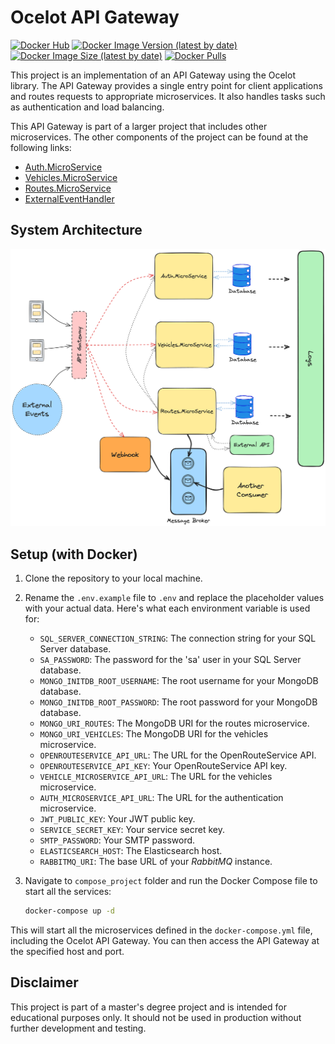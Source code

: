 # Ocelot API Gateway

[![Docker Hub](https://img.shields.io/badge/Docker%20Hub-OcelotApiGateway-blue)](https://hub.docker.com/r/duartefernandes/ocelot-api-gateway)
[![Docker Image Version (latest by date)](https://img.shields.io/docker/v/duartefernandes/ocelot-api-gateway?label=version)](https://hub.docker.com/r/duartefernandes/ocelot-api-gateway)
[![Docker Image Size (latest by date)](https://img.shields.io/docker/image-size/duartefernandes/ocelot-api-gateway?label=size)](https://hub.docker.com/r/duartefernandes/ocelot-api-gateway)
[![Docker Pulls](https://img.shields.io/docker/pulls/duartefernandes/ocelot-api-gateway)](https://hub.docker.com/r/duartefernandes/ocelot-api-gateway)

This project is an implementation of an API Gateway using the Ocelot library. The API Gateway provides a single entry point for client applications and routes requests to appropriate microservices. It also handles tasks such as authentication and load balancing.

This API Gateway is part of a larger project that includes other microservices. The other components of the project can be found at the following links:
 - [Auth.MicroService](https://github.com/duartefernandes/Auth.MicroService)
 - [Vehicles.MicroService](https://github.com/duartefernandes/Vehicles.MicroService)
 - [Routes.MicroService](https://github.com/Rafa26Azevedo/Routes.MicroService)
 - [ExternalEventHandler](https://github.com/MEI-Grupo-4-CarIn/ExternalEventHandler)

## System Architecture

![System Architecture](./assets/system_architecture.png)

## Setup (with Docker)

1. Clone the repository to your local machine.

2. Rename the `.env.example` file to `.env` and replace the placeholder values with your actual data. Here's what each environment variable is used for:

    - `SQL_SERVER_CONNECTION_STRING`: The connection string for your SQL Server database.
    - `SA_PASSWORD`: The password for the 'sa' user in your SQL Server database.
    - `MONGO_INITDB_ROOT_USERNAME`: The root username for your MongoDB database.
    - `MONGO_INITDB_ROOT_PASSWORD`: The root password for your MongoDB database.
    - `MONGO_URI_ROUTES`: The MongoDB URI for the routes microservice.
    - `MONGO_URI_VEHICLES`: The MongoDB URI for the vehicles microservice.
    - `OPENROUTESERVICE_API_URL`: The URL for the OpenRouteService API.
    - `OPENROUTESERVICE_API_KEY`: Your OpenRouteService API key.
    - `VEHICLE_MICROSERVICE_API_URL`: The URL for the vehicles microservice.
    - `AUTH_MICROSERVICE_API_URL`: The URL for the authentication microservice.
    - `JWT_PUBLIC_KEY`: Your JWT public key.
    - `SERVICE_SECRET_KEY`: Your service secret key.
    - `SMTP_PASSWORD`: Your SMTP password.
    - `ELASTICSEARCH_HOST`: The Elasticsearch host.
    - `RABBITMQ_URI`: The base URL of your _RabbitMQ_ instance.

3. Navigate to `compose_project` folder and run the Docker Compose file to start all the services:

    ```bash
    docker-compose up -d
    ```

This will start all the microservices defined in the `docker-compose.yml` file, including the Ocelot API Gateway. You can then access the API Gateway at the specified host and port.

## Disclaimer

This project is part of a master's degree project and is intended for educational purposes only. It should not be used in production without further development and testing.
